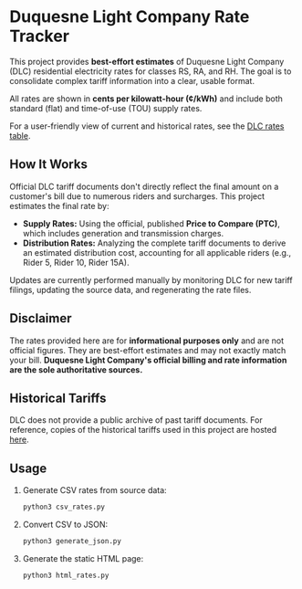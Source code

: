 # Duquesne Light Company Rate Tracker

This project provides **best-effort estimates** of Duquesne Light Company (DLC) residential electricity rates for classes RS, RA, and RH. The goal is to consolidate complex tariff information into a clear, usable format.

All rates are shown in **cents per kilowatt-hour (¢/kWh)** and include both standard (flat) and time-of-use (TOU) supply rates.

For a user-friendly view of current and historical rates, see the [DLC rates table](https://pyther.net/dlc-rates/).

## How It Works

Official DLC tariff documents don't directly reflect the final amount on a customer's bill due to numerous riders and surcharges. This project estimates the final rate by:

* **Supply Rates:** Using the official, published **Price to Compare (PTC)**, which includes generation and transmission charges.
* **Distribution Rates:** Analyzing the complete tariff documents to derive an estimated distribution cost, accounting for all applicable riders (e.g., Rider 5, Rider 10, Rider 15A).

Updates are currently performed manually by monitoring DLC for new tariff filings, updating the source data, and regenerating the rate files.


## Disclaimer

The rates provided here are for **informational purposes only** and are not official figures. They are best-effort estimates and may not exactly match your bill. **Duquesne Light Company's official billing and rate information are the sole authoritative sources.**


## Historical Tariffs

DLC does not provide a public archive of past tariff documents. For reference, copies of the historical tariffs used in this project are hosted [here](https://archive.pyther.net/dlc-tariffs/).

## Usage

1.  Generate CSV rates from source data:
    ```bash
    python3 csv_rates.py
    ```
2.  Convert CSV to JSON:
    ```bash
    python3 generate_json.py
    ```
3.  Generate the static HTML page:
    ```bash
    python3 html_rates.py
    ```
